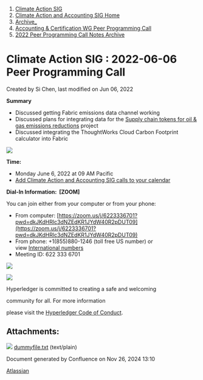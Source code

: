 1. [Climate Action SIG](index.html)
2. [Climate Action and Accounting SIG Home](Climate-Action-and-Accounting-SIG-Home_19005445.html)
3. [Archive\_](Archive__19006062.html)
4. [Accounting &amp; Certification WG Peer Programming Call](19006574.html)
5. [2022 Peer Programming Call Notes Archive](2022-Peer-Programming-Call-Notes-Archive_19008759.html)

# Climate Action SIG : 2022-06-06 Peer Programming Call

Created by Si Chen, last modified on Jun 06, 2022

**Summary**

- Discussed getting Fabric emissions data channel working
- Discussed plans for integrating data for the [Supply chain tokens for oil &amp; gas emissions reductions](19008903.html) project
- Discussed integrating the ThoughtWorks Cloud Carbon Footprint calculator into Fabric

![](plugins/servlet/confluence/placeholder/unknown-attachment)

**Time:**

- Monday June 6, 2022 at 09 AM Pacific
- [Add Climate Action and Accounting SIG calls to your calendar](https://lists.hyperledger.org/g/climate-sig/ics/invite.ics?repeatid=31581)

**Dial-In Information:  \[ZOOM]**

You can join either from your computer or from your phone:

- From computer: [https://zoom.us/j/6223336701?pwd=dkJKdHRlc3dNZEdKR1JYdW40R2pDUT09](https://zoom.us/j/6223336701?pwd=dkJKdHRlc3dNZEdKR1JYdW40R2pDUT09)
- From phone: +1(855)880-1246 (toll free US number) or view [International numbers](https://zoom.us/u/bAaJoyznp)
- Meeting ID: 622 333 6701

![](https://wiki.hyperledger.org/download/attachments/29034696/Antitrustnotice.png?version=1&modificationDate=1581695654000&api=v2)

![](https://wiki.hyperledger.org/download/attachments/2392771/welcome.png?version=2&modificationDate=1572450107000&api=v2)

Hyperledger is committed to creating a safe and welcoming

community for all. For more information

please visit the [Hyperledger Code of Conduct](https://lf-hyperledger.atlassian.net/wiki/spaces/HYP/pages/19595281/Hyperledger+Code+of+Conduct).

## Attachments:

![](images/icons/bullet_blue.gif) [dummyfile.txt](attachments/19009327/19009402.txt) (text/plain)

Document generated by Confluence on Nov 26, 2024 13:10

[Atlassian](http://www.atlassian.com/)
